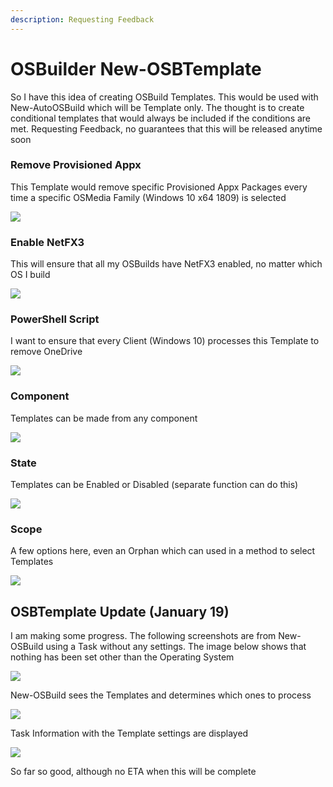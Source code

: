 ```yaml
---
description: Requesting Feedback
---
```


# OSBuilder New-OSBTemplate

So I have this idea of creating OSBuild Templates.  This would be used with New-AutoOSBuild which will be Template only.  The thought is to create conditional templates that would always be included if the conditions are met.  Requesting Feedback, no guarantees that this will be released anytime soon

### Remove Provisioned Appx

This Template would remove specific Provisioned Appx Packages every time a specific OSMedia Family \(Windows 10 x64 1809\) is selected

![](../../.gitbook/assets/image%20%2876%29.png)

### Enable NetFX3

This will ensure that all my OSBuilds have NetFX3 enabled, no matter which OS I build

![](../../.gitbook/assets/image%20%2881%29.png)

### PowerShell Script

I want to ensure that every Client \(Windows 10\) processes this Template to remove OneDrive

![](../../.gitbook/assets/image%20%2875%29.png)

### Component

Templates can be made from any component

![](../../.gitbook/assets/image%20%2886%29.png)

### State

Templates can be Enabled or Disabled \(separate function can do this\)

![](../../.gitbook/assets/image%20%2836%29.png)

### Scope

A few options here, even an Orphan which can used in a method to select Templates

![](../../.gitbook/assets/image%20%287%29.png)

## OSBTemplate Update \(January 19\)

I am making some progress.  The following screenshots are from New-OSBuild using a Task without any settings.  The image below shows that nothing has been set other than the Operating System

![](../../.gitbook/assets/2019-01-19_19-48-56.png)

New-OSBuild sees the Templates and determines which ones to process

![](../../.gitbook/assets/2019-01-19_19-50-12.png)

Task Information with the Template settings are displayed

![](../../.gitbook/assets/2019-01-19_19-51-11%20%281%29.png)

So far so good, although no ETA when this will be complete

